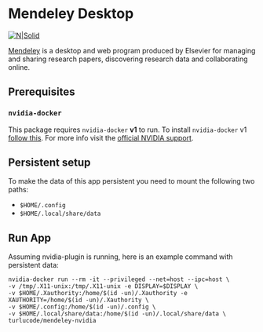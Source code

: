 # Mendeley Desktop
[![N|Solid](http://turlucode.com/wp-content/uploads/2017/10/turlucode_.png)](http://turlucode.com/mendeley-in-docker-container/)

[Mendeley](https://www.mendeley.com/) is a desktop and web program produced by Elsevier for managing and sharing research papers, discovering research data and collaborating online.

## Prerequisites

### `nvidia-docker`

This package requires `nvidia-docker` __v1__ to run. To install `nvidia-docker` v1 [follow this](https://github.com/turlucode/ros-docker-gui/blob/master/Readme.md#nvidia-graphics-card). For more info visit the [official NVIDIA support](https://github.com/NVIDIA/nvidia-docker). 

## Persistent setup

To make the data of this app persistent you need to mount the following two paths:
- `$HOME/.config`
- `$HOME/.local/share/data`

## Run App

Assuming nvidia-plugin is running, here is an example command with persistent data:
````
nvidia-docker run --rm -it --privileged --net=host --ipc=host \
-v /tmp/.X11-unix:/tmp/.X11-unix -e DISPLAY=$DISPLAY \
-v $HOME/.Xauthority:/home/$(id -un)/.Xauthority -e XAUTHORITY=/home/$(id -un)/.Xauthority \
-v $HOME/.config:/home/$(id -un)/.config \
-v $HOME/.local/share/data:/home/$(id -un)/.local/share/data \
turlucode/mendeley-nvidia
````